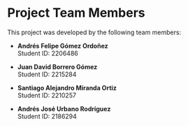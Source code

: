 # Project Team Members

This project was developed by the following team members:

- **Andrés Felipe Gómez Ordoñez**  
  Student ID: 2206486  

- **Juan David Borrero Gómez**  
  Student ID: 2215284  

- **Santiago Alejandro Miranda Ortiz**  
  Student ID: 2210257

- **Andrés José Urbano Rodríguez**  
  Student ID: 2186294 

